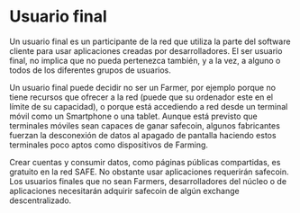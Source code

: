 # Usuario final

Un usuario final es un participante de la red que utiliza la parte del software cliente para usar aplicaciones creadas por desarrolladores. El ser usuario final, no implica que no pueda pertenezca también, y a la vez, a alguno o todos de los diferentes grupos de usuarios.

Un usuario final puede decidir no ser un Farmer, por ejemplo porque no tiene recursos que ofrecer a la red (puede que su ordenador este en el límite de su capacidad), o porque está accediendo a red desde un terminal móvil como un Smartphone o una tablet. Aunque está previsto que terminales móviles sean capaces de ganar safecoin, algunos fabricantes fuerzan la desconexión de datos al apagado de pantalla haciendo estos terminales poco aptos como dispositivos de Farming. 

Crear cuentas y consumir datos, como páginas públicas compartidas, es gratuito en la red SAFE. No obstante usar aplicaciones requerirán safecoin.
Los usuarios finales que no sean Farmers, desarrolladores del núcleo o de aplicaciones necesitarán adquirir safecoin de algún exchange descentralizado.
